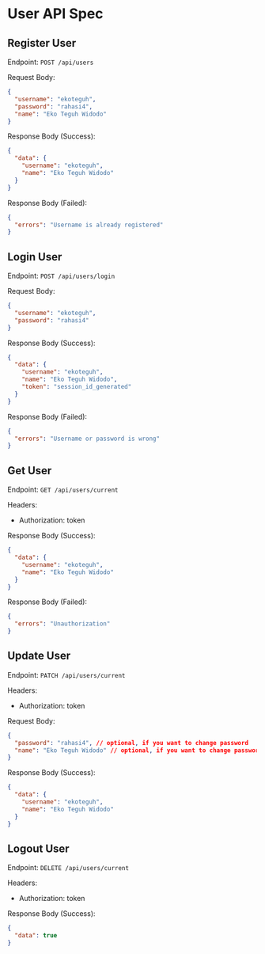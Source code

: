 # User API Spec

## Register User

Endpoint: `POST /api/users`

Request Body:

```json
{
  "username": "ekoteguh",
  "password": "rahasi4",
  "name": "Eko Teguh Widodo"
}
```

Response Body (Success):

```json
{
  "data": {
    "username": "ekoteguh",
    "name": "Eko Teguh Widodo"
  }
}
```

Response Body (Failed):

```json
{
  "errors": "Username is already registered"
}
```

## Login User

Endpoint: `POST /api/users/login`

Request Body:

```json
{
  "username": "ekoteguh",
  "password": "rahasi4"
}
```

Response Body (Success):

```json
{
  "data": {
    "username": "ekoteguh",
    "name": "Eko Teguh Widodo",
    "token": "session_id_generated"
  }
}
```

Response Body (Failed):

```json
{
  "errors": "Username or password is wrong"
}
```

## Get User

Endpoint: `GET /api/users/current`

Headers:

- Authorization: token

Response Body (Success):

```json
{
  "data": {
    "username": "ekoteguh",
    "name": "Eko Teguh Widodo"
  }
}
```

Response Body (Failed):

```json
{
  "errors": "Unauthorization"
}
```

## Update User

Endpoint: `PATCH /api/users/current`

Headers:

- Authorization: token

Request Body:

```json
{
  "password": "rahasi4", // optional, if you want to change password
  "name": "Eko Teguh Widodo" // optional, if you want to change password
}
```

Response Body (Success):

```json
{
  "data": {
    "username": "ekoteguh",
    "name": "Eko Teguh Widodo"
  }
}
```

## Logout User

Endpoint: `DELETE /api/users/current`

Headers:

- Authorization: token

Response Body (Success):

```json
{
  "data": true
}
```
